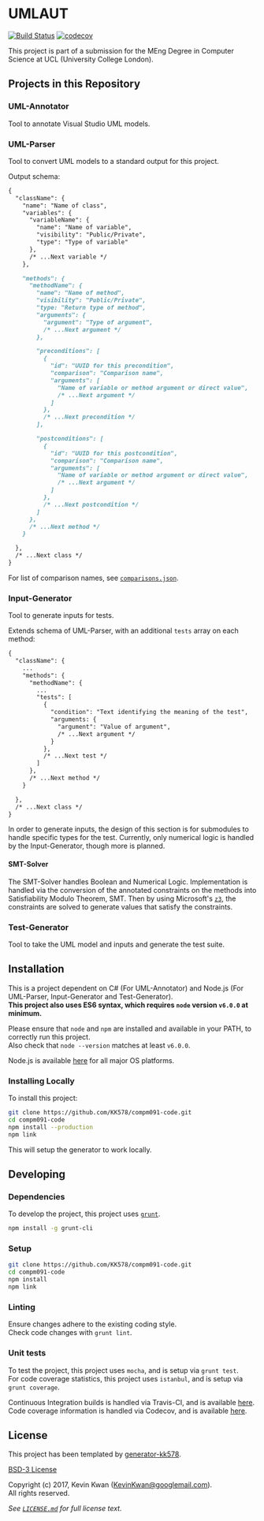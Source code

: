 # UMLAUT

[![Build Status](https://travis-ci.com/KK578/compm091-code.svg?token=hs1VhKpTNLLpkBzhwkbp&branch=master)](https://travis-ci.com/KK578/compm091-code)
[![codecov](https://codecov.io/gh/KK578/compm091-code/branch/master/graph/badge.svg?token=IVRG99xGEK)](https://codecov.io/gh/KK578/compm091-code)

This project is part of a submission for the MEng Degree in Computer Science at UCL (University College London).



## Projects in this Repository

### UML-Annotator

Tool to annotate Visual Studio UML models.

### UML-Parser

Tool to convert UML models to a standard output for this project.

Output schema:
```md
{
  "className": {
    "name": "Name of class",
    "variables": {
      "variableName": {
        "name": "Name of variable",
        "visibility": "Public/Private",
        "type": "Type of variable"
      },
      /* ...Next variable */
    },

    "methods": {
      "methodName": {
        "name": "Name of method",
        "visibility": "Public/Private",
        "type: "Return type of method",
        "arguments": {
          "argument": "Type of argument",
          /* ...Next argument */
        },

        "preconditions": [
          {
            "id": "UUID for this precondition",
            "comparison": "Comparison name",
            "arguments": [
              "Name of variable or method argument or direct value",
              /* ...Next argument */
            ]
          },
          /* ...Next precondition */
        ],

        "postconditions": [
          {
            "id": "UUID for this postcondition",
            "comparison": "Comparison name",
            "arguments": [
              "Name of variable or method argument or direct value",
              /* ...Next argument */
            ]
          },
          /* ...Next postcondition */
        ]
      },
      /* ...Next method */
    }

  },
  /* ...Next class */
}
```

For list of comparison names, see [`comparisons.json`](./util/comparisons.json).

### Input-Generator

Tool to generate inputs for tests.

Extends schema of UML-Parser, with an additional `tests` array on each method:
```md
{
  "className": {
    ...
    "methods": {
      "methodName": {
        ...
        "tests": [
          {
            "condition": "Text identifying the meaning of the test",
            "arguments: {
              "argument": "Value of argument",
              /* ...Next argument */
            }
          },
          /* ...Next test */
        ]
      },
      /* ...Next method */
    }

  },
  /* ...Next class */
}
```

In order to generate inputs, the design of this section is for submodules to handle specific types for the test.
Currently, only numerical logic is handled by the Input-Generator, though more is planned.

#### SMT-Solver

The SMT-Solver handles Boolean and Numerical Logic.
Implementation is handled via the conversion of the annotated constraints on the methods into Satisfiability Modulo Theorem, SMT.
Then by using Microsoft's [`z3`](https://github.com/Z3Prover/z3), the constraints are solved to generate values that satisfy the constraints.

### Test-Generator

Tool to take the UML model and inputs and generate the test suite.



## Installation

This is a project dependent on C# (For UML-Annotator) and Node.js (For UML-Parser, Input-Generator and Test-Generator).  
**This project also uses ES6 syntax, which requires `node` version `v6.0.0` at minimum.**

Please ensure that `node` and `npm` are installed and available in your PATH, to correctly run this project.  
Also check that `node --version` matches at least `v6.0.0`.

Node.js is available [here](https://nodejs.org) for all major OS platforms.

### Installing Locally

To install this project:

```bash
git clone https://github.com/KK578/compm091-code.git
cd compm091-code
npm install --production
npm link
```

This will setup the generator to work locally.



## Developing

### Dependencies

To develop the project, this project uses [`grunt`](https://gruntjs.com).

```bash
npm install -g grunt-cli
```

### Setup

```bash
git clone https://github.com/KK578/compm091-code.git
cd compm091-code
npm install
npm link
```

### Linting

Ensure changes adhere to the existing coding style.  
Check code changes with `grunt lint`.

### Unit tests

To test the project, this project uses `mocha`, and is setup via `grunt test`.  
For code coverage statistics, this project uses `istanbul`, and is setup via `grunt coverage`.

Continuous Integration builds is handled via Travis-CI, and is available [here](https://travis-ci.com/KK578/compm091-code).  
Code coverage information is handled via Codecov, and is available [here](https://codecov.io/gh/KK578/compm091-code).



## License

This project has been templated by [generator-kk578](https://github.com/KK578/generator-kk578).

[BSD-3 License](https://opensource.org/licenses/BSD-3-Clause)

Copyright (c) 2017, Kevin Kwan (KevinKwan@googlemail.com).  
All rights reserved.

*See [`LICENSE.md`](./LICENSE.md) for full license text.*
